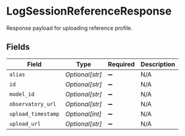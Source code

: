 # LogSessionReferenceResponse

Response payload for uploading reference profile.


## Fields

| Field              | Type               | Required           | Description        |
| ------------------ | ------------------ | ------------------ | ------------------ |
| `alias`            | *Optional[str]*    | :heavy_minus_sign: | N/A                |
| `id`               | *Optional[str]*    | :heavy_minus_sign: | N/A                |
| `model_id`         | *Optional[str]*    | :heavy_minus_sign: | N/A                |
| `observatory_url`  | *Optional[str]*    | :heavy_minus_sign: | N/A                |
| `upload_timestamp` | *Optional[int]*    | :heavy_minus_sign: | N/A                |
| `upload_url`       | *Optional[str]*    | :heavy_minus_sign: | N/A                |